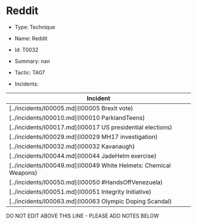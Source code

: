 # Reddit

* Type: Technique

* Name: Reddit

* Id: T0032

* Summary: nan

* Tactic: TA07

* Incidents:

| Incident |
| --------- |
| [../incidents/I00005.md](I00005 Brexit vote) |
| [../incidents/I00010.md](I00010 ParklandTeens) |
| [../incidents/I00017.md](I00017 US presidential elections) |
| [../incidents/I00029.md](I00029 MH17 investigation) |
| [../incidents/I00032.md](I00032 Kavanaugh) |
| [../incidents/I00044.md](I00044 JadeHelm exercise) |
| [../incidents/I00049.md](I00049 White Helmets: Chemical Weapons) |
| [../incidents/I00050.md](I00050 #HandsOffVenezuela) |
| [../incidents/I00051.md](I00051 Integrity Initiative) |
| [../incidents/I00063.md](I00063 Olympic Doping Scandal) |

DO NOT EDIT ABOVE THIS LINE - PLEASE ADD NOTES BELOW